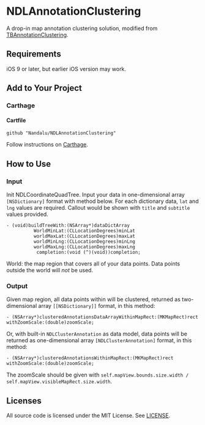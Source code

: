 NDLAnnotationClustering
======================

A drop-in map annotation clustering solution, modified from [TBAnnotationClustering](https://github.com/thoughtbot/TBAnnotationClustering).

## Requirements

iOS 9 or later, but earlier iOS version may work.

## Add to Your Project

### Carthage

#### Cartfile
```
github "Nandalu/NDLAnnotationClustering"
```

Follow instructions on [Carthage](https://github.com/Carthage/Carthage).

## How to Use

### Input

Init NDLCoordinateQuadTree. Input your data in one-dimensional array `[NSDictionary]` format with method below. For each dictionary data, `lat` and `lng` values are required. Callout would be shown with `title` and `subtitle` values provided.
```
- (void)buildTreeWith:(NSArray*)dataDictArray
          WorldMinLat:(CLLocationDegrees)minLat
          worldMaxLat:(CLLocationDegrees)maxLat
          worldMinLng:(CLLocationDegrees)minLng
          worldMaxLng:(CLLocationDegrees)maxLng
           completion:(void (^)(void))completion;
```
World: the map region that covers all of your data points. Data points outside the world will _not_ be used.

### Output

Given map region, all data points within will be clustered, returned as two-dimensional array `[[NSDictionary]]` format, in this method:
```
- (NSArray*)clusteredAnnotationsDataArrayWithinMapRect:(MKMapRect)rect withZoomScale:(double)zoomScale;
```
Or, with built-in `NDLClusterAnnotation` as data model, data points will be returned as one-dimensional array `[NDLClusterAnnotation]` format, in this method:
```
- (NSArray*)clusteredAnnotationsWithinMapRect:(MKMapRect)rect withZoomScale:(double)zoomScale;
```
The zoomScale should be given with `self.mapView.bounds.size.width / self.mapView.visibleMapRect.size.width`.

## Licenses

All source code is licensed under the MIT License. See [LICENSE](https://github.com/Nandalu/NDLAnnotationClustering/blob/master/LICENSE).
